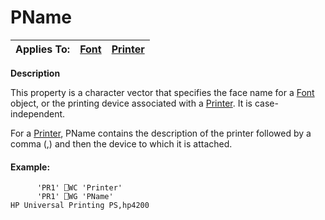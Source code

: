




<h1 class="heading"><span class="name">PName</span></h1>

| Applies To: | [Font](./font.md) | [Printer](./printer.md) |
| --- | --- | ---  |


**Description**


This property is a character vector that specifies the face name for a [Font](./font.md) object, or the printing device associated with a [Printer](./printer.md). It is case-independent.


For a [Printer](./printer.md), PName contains the description of the printer followed by a comma (,) and then the device to which it is attached.

#### Example:
```apl
      'PR1' ⎕WC 'Printer'
      'PR1' ⎕WG 'PName'
HP Universal Printing PS,hp4200
```



